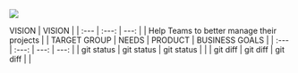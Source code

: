 

<img src="https://github.com/herkane/taskfa/blob/main/src/main/resources/com/example/taskfa/media/logo.png?raw=true">


VISION
|    VISION    |
| :---         |     :---:      |          ---: |
|  Help Teams to better manage their projects   |
| TARGET GROUP |      NEEDS     |    PRODUCT    | BUSINESS GOALS |
| :---         |     :---:      |          ---: |           ---: |
| git status   | git status     | git status    |                |
| git diff     | git diff       | git diff      |                |
